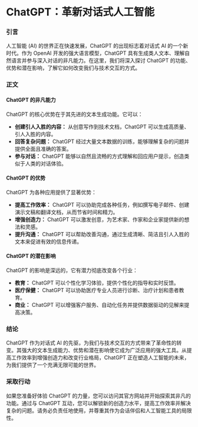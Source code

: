# ChatGPT：革新对话式人工智能

### 引言

人工智能 (AI) 的世界正在快速发展，ChatGPT 的出现标志着对话式 AI 的一个新时代。作为 OpenAI 开发的强大语言模型，ChatGPT 具有生成类人文本、理解自然语言并参与深入对话的非凡能力。在这里，我们将深入探讨 ChatGPT 的功能、优势和潜在影响，了解它如何改变我们与技术交互的方式。

### 正文

#### ChatGPT 的非凡能力

ChatGPT 的核心优势在于其先进的文本生成功能。它可以：

- **创建引人入胜的内容：** 从创意写作到技术文档，ChatGPT 可以生成高质量、引人入胜的内容。
- **回答复杂问题：** ChatGPT 经过大量文本数据的训练，能够理解复杂的问题并提供全面且准确的答案。
- **参与对话：** ChatGPT 能够以自然且流畅的方式理解和回应用户提示，创造类似于人类的对话体验。

#### ChatGPT 的优势

ChatGPT 为各种应用提供了显著优势：

- **提高工作效率：** ChatGPT 可以协助完成各种任务，例如撰写电子邮件、创建演示文稿和翻译文档，从而节省时间和精力。
- **增强创造力：** ChatGPT 可以激发创意，为艺术家、作家和企业家提供新的想法和灵感。
- **提升沟通：** ChatGPT 可以帮助改善沟通，通过生成清晰、简洁且引人入胜的文本来促进有效的信息传递。

#### ChatGPT 的潜在影响

ChatGPT 的影响是深远的，它有潜力彻底改变各个行业：

- **教育：** ChatGPT 可以个性化学习体验，提供个性化的指导和实时反馈。
- **医疗保健：** ChatGPT 可以协助医疗专业人员进行诊断、治疗计划和患者教育。
- **商业：** ChatGPT 可以增强客户服务、自动化任务并提供数据驱动的见解来提高决策。

### 结论

ChatGPT 作为对话式 AI 的先驱，为我们与技术交互的方式带来了革命性的转变。其强大的文本生成能力、优势和潜在影响使它成为广泛应用的强大工具。从提高工作效率到增强创造力和改变行业格局，ChatGPT 正在塑造人工智能的未来，为我们提供了一个充满无限可能的世界。

### 采取行动

如果您准备好体验 ChatGPT 的力量，您可以访问其官方网站并开始探索其非凡的功能。通过与 ChatGPT 互动，您可以解锁新的创造力水平，提高工作效率并解决复杂的问题。请务必负责任地使用，并尊重其作为会话伴侣和人工智能工具的局限性。
